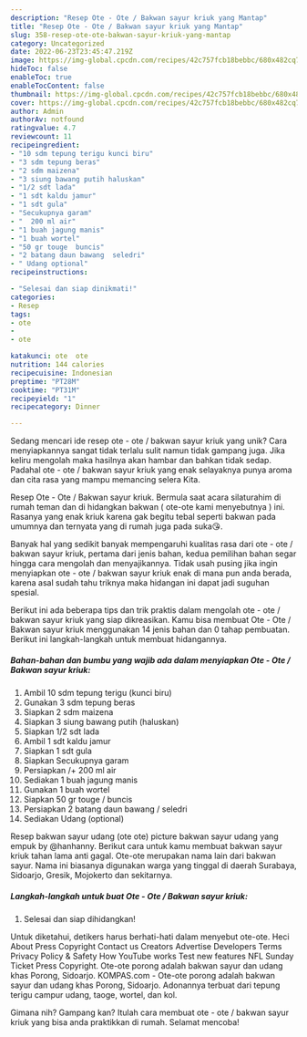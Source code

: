 ```yaml
---
description: "Resep Ote - Ote / Bakwan sayur kriuk yang Mantap"
title: "Resep Ote - Ote / Bakwan sayur kriuk yang Mantap"
slug: 358-resep-ote-ote-bakwan-sayur-kriuk-yang-mantap
category: Uncategorized
date: 2022-06-23T23:45:47.219Z
image: https://img-global.cpcdn.com/recipes/42c757fcb18bebbc/680x482cq70/ote-ote-bakwan-sayur-kriuk-foto-resep-utama.jpg
hideToc: false
enableToc: true
enableTocContent: false
thumbnail: https://img-global.cpcdn.com/recipes/42c757fcb18bebbc/680x482cq70/ote-ote-bakwan-sayur-kriuk-foto-resep-utama.jpg
cover: https://img-global.cpcdn.com/recipes/42c757fcb18bebbc/680x482cq70/ote-ote-bakwan-sayur-kriuk-foto-resep-utama.jpg
author: Admin
authorAv: notfound
ratingvalue: 4.7
reviewcount: 11
recipeingredient:
- "10 sdm tepung terigu kunci biru"
- "3 sdm tepung beras"
- "2 sdm maizena"
- "3 siung bawang putih haluskan"
- "1/2 sdt lada"
- "1 sdt kaldu jamur"
- "1 sdt gula"
- "Secukupnya garam"
- "  200 ml air"
- "1 buah jagung manis"
- "1 buah wortel"
- "50 gr touge  buncis"
- "2 batang daun bawang  seledri"
- " Udang optional"
recipeinstructions:

- "Selesai dan siap dinikmati!"
categories:
- Resep
tags:
- ote
- 
- ote

katakunci: ote  ote 
nutrition: 144 calories
recipecuisine: Indonesian
preptime: "PT28M"
cooktime: "PT31M"
recipeyield: "1"
recipecategory: Dinner

---
```





Sedang mencari ide resep ote - ote / bakwan sayur kriuk yang unik? Cara menyiapkannya sangat tidak terlalu sulit namun tidak gampang juga. Jika keliru mengolah maka hasilnya akan hambar dan bahkan tidak sedap. Padahal ote - ote / bakwan sayur kriuk yang enak selayaknya punya aroma dan cita rasa yang mampu memancing selera Kita.





Resep Ote - Ote / Bakwan sayur kriuk. Bermula saat acara silaturahim di rumah teman dan di hidangkan bakwan ( ote-ote kami menyebutnya ) ini. Rasanya yang enak kriuk karena gak begitu tebal seperti bakwan pada umumnya dan ternyata yang di rumah juga pada suka😘.

Banyak hal yang sedikit banyak mempengaruhi kualitas rasa dari ote - ote / bakwan sayur kriuk, pertama dari jenis bahan, kedua pemilihan bahan segar hingga cara mengolah dan menyajikannya. Tidak usah pusing jika ingin menyiapkan ote - ote / bakwan sayur kriuk enak di mana pun anda berada, karena asal sudah tahu triknya maka hidangan ini dapat jadi suguhan spesial.






Berikut ini ada beberapa tips dan trik praktis dalam mengolah ote - ote / bakwan sayur kriuk yang siap dikreasikan. Kamu bisa membuat Ote - Ote / Bakwan sayur kriuk menggunakan 14 jenis bahan dan 0 tahap pembuatan. Berikut ini langkah-langkah untuk membuat hidangannya.

<!--inarticleads1-->

##### Bahan-bahan dan bumbu yang wajib ada dalam menyiapkan Ote - Ote / Bakwan sayur kriuk:

1. Ambil 10 sdm tepung terigu (kunci biru)
1. Gunakan 3 sdm tepung beras
1. Siapkan 2 sdm maizena
1. Siapkan 3 siung bawang putih (haluskan)
1. Siapkan 1/2 sdt lada
1. Ambil 1 sdt kaldu jamur
1. Siapkan 1 sdt gula
1. Siapkan Secukupnya garam
1. Persiapkan  /+ 200 ml air
1. Sediakan 1 buah jagung manis
1. Gunakan 1 buah wortel
1. Siapkan 50 gr touge / buncis
1. Persiapkan 2 batang daun bawang / seledri
1. Sediakan  Udang (optional)


Resep bakwan sayur udang (ote ote) picture bakwan sayur udang yang empuk by @hanhanny. Berikut cara untuk kamu membuat bakwan sayur kriuk tahan lama anti gagal. Ote-ote merupakan nama lain dari bakwan sayur. Nama ini biasanya digunakan warga yang tinggal di daerah Surabaya, Sidoarjo, Gresik, Mojokerto dan sekitarnya. 

<!--inarticleads2-->

##### Langkah-langkah untuk buat Ote - Ote / Bakwan sayur kriuk:


1. Selesai dan siap dihidangkan!

Untuk diketahui, detikers harus berhati-hati dalam menyebut ote-ote. Heci About Press Copyright Contact us Creators Advertise Developers Terms Privacy Policy &amp; Safety How YouTube works Test new features NFL Sunday Ticket Press Copyright. Ote-ote porong adalah bakwan sayur dan udang khas Porong, Sidoarjo. KOMPAS.com - Ote-ote porong adalah bakwan sayur dan udang khas Porong, Sidoarjo. Adonannya terbuat dari tepung terigu campur udang, taoge, wortel, dan kol. 

Gimana nih? Gampang kan? Itulah cara membuat ote - ote / bakwan sayur kriuk yang bisa anda praktikkan di rumah. Selamat mencoba!
